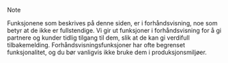 > [!Note]
> Funksjonene som beskrives på denne siden, er i forhåndsvisning, noe som betyr at de ikke er fullstendige. Vi gir ut funksjoner i forhåndsvisning for å gi partnere og kunder tidlig tilgang til dem, slik at de kan gi verdifull tilbakemelding. Forhåndsvisningsfunksjoner har ofte begrenset funksjonalitet, og du bør vanligvis ikke bruke dem i produksjonsmiljøer.